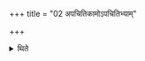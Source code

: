 +++
title = "02 अपचितिकामोऽपचितिभ्याम्"

+++

<details><summary>थिते</summary>

अपचितिकामोऽपचितिभ्याम् २
</details>
